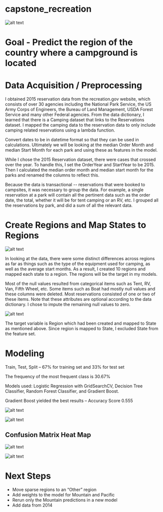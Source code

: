 # capstone_recreation
![alt text](https://raw.github.com/smandel2/capstone_recreation/master/images/tent_in_desert.jpg)

# Goal - Predict the region of the country where a campground is located

# Data Acquisition / Preprocessing

I obtained 2015 reservation data from the recreation.gov website, which consists of over 30 agencies including the National Park Service, the US Army Corps of Engineers, the Bureau of Land Management, USDA Forest Service and many other Federal agencies. From the data dictionary, I learned that there is a Camping dataset that links to the Reservations dataset. I mapped the camping data to the reservation data to only include camping related reservations using a lambda function.

Convert dates to be in datetime format so that they can be used in calculations. Ultimately we will be looking at the median Order Month and median Start Month for each park and using these as features in the model.

While I chose the 2015 Reservation dataset, there were cases that crossed over the year. To handle this, I set the OrderYear and StartYear to be 2015. Then I calculated the median order month and median start month for the parks and renamed the columns to reflect this.

Because the data is transactional -- reservations that were booked to campsites, it was necessary to group the data. For example, a single reservation at a park will contain all the pertinent data such as the order date, the total, whether it will be for tent camping or an RV, etc. I grouped all the reservations by park, and did a sum of all the relevant data.

# Create Regions and Map States to Regions

![alt text](https://raw.github.com/smandel2/capstone_recreation/master/images/region_map.jpg)

In looking at the data, there were some distinct differences across regions as far as things such as the type of the equipment used for camping, as well as the average start months. As a result, I created 10 regions and mapped each state to a region. The regions will be the target in my models.

Most of the null values resulted from categorical items such as Tent, RV, Van, Fifth Wheel, etc. Some items such as Boat had mostly null values and these columns were deleted. Most reservations consisted of one or two of these items. Note that these attributes are optional according to the data dictionary. I chose to impute the remaining null values to zero.

![alt text](https://raw.github.com/smandel2/capstone_recreation/master/images/maps.jpg)

The target variable is Region which had been created and mapped to State as mentioned above. Since region is mapped to State, I excluded State from the feature set.

# Modeling

Train, Test, Split – 67% for training set  and 33% for test set

The frequency of the most frequent class is 30.67%

Models used: Logistic Regression with GridSearchCV, Decision Tree Classifier, Random Forest Classifier, and Gradient Boost.

Gradient Boost yielded the best results – Accuracy Score 0.555

![alt text](https://raw.github.com/smandel2/capstone_recreation/master/images/feature_imp_gb.jpg)

![alt text](https://raw.github.com/smandel2/capstone_recreation/master/images/confusion_matrix_gb.png)


## Confusion Matrix Heat Map

![alt text](https://raw.github.com/smandel2/capstone_recreation/master/images/heat_map_cm.png)

![alt text](https://raw.github.com/smandel2/capstone_recreation/master/images/class_rep_gb.png)

# Next Steps

* Move sparse regions to an “Other” region
* Add weights to the model for Mountain and Pacific
* Rerun only the Mountain predictions in a new model
* Add data from 2014
